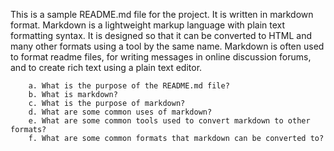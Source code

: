 This is a sample README.md file for the project. It is written in markdown format. Markdown is a lightweight markup language with plain text formatting syntax. It is designed so that it can be converted to HTML and many other formats using a tool by the same name. Markdown is often used to format readme files, for writing messages in online discussion forums, and to create rich text using a plain text editor.
```
    a. What is the purpose of the README.md file?
    b. What is markdown?
    c. What is the purpose of markdown?
    d. What are some common uses of markdown?
    e. What are some common tools used to convert markdown to other formats?
    f. What are some common formats that markdown can be converted to?

```
